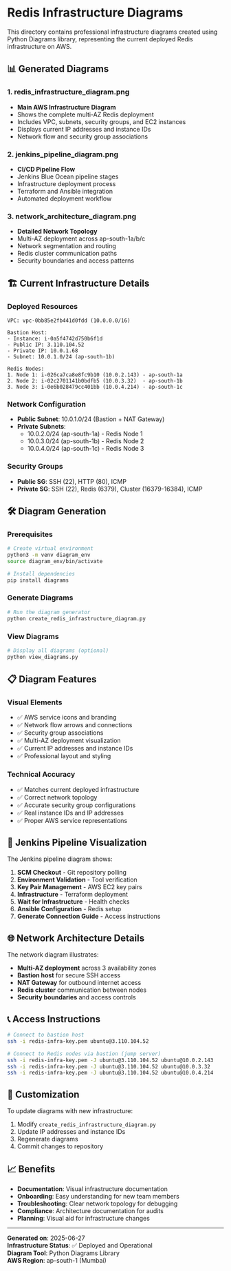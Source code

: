 # Redis Infrastructure Diagrams

This directory contains professional infrastructure diagrams created using Python Diagrams library, representing the current deployed Redis infrastructure on AWS.

## 📊 Generated Diagrams

### 1. **redis_infrastructure_diagram.png**
- **Main AWS Infrastructure Diagram**
- Shows the complete multi-AZ Redis deployment
- Includes VPC, subnets, security groups, and EC2 instances
- Displays current IP addresses and instance IDs
- Network flow and security group associations

### 2. **jenkins_pipeline_diagram.png**
- **CI/CD Pipeline Flow**
- Jenkins Blue Ocean pipeline stages
- Infrastructure deployment process
- Terraform and Ansible integration
- Automated deployment workflow

### 3. **network_architecture_diagram.png**
- **Detailed Network Topology**
- Multi-AZ deployment across ap-south-1a/b/c
- Network segmentation and routing
- Redis cluster communication paths
- Security boundaries and access patterns

## 🏗️ Current Infrastructure Details

### **Deployed Resources**
```
VPC: vpc-0bb85e2fb441d0fdd (10.0.0.0/16)

Bastion Host:
- Instance: i-0a5f4742d750b6f1d
- Public IP: 3.110.104.52
- Private IP: 10.0.1.68
- Subnet: 10.0.1.0/24 (ap-south-1b)

Redis Nodes:
1. Node 1: i-026ca7ca8e8fc9b10 (10.0.2.143) - ap-south-1a
2. Node 2: i-02c2701141b0bdfb5 (10.0.3.32)  - ap-south-1b
3. Node 3: i-0e6b028479cc401bb (10.0.4.214) - ap-south-1c
```

### **Network Configuration**
- **Public Subnet**: 10.0.1.0/24 (Bastion + NAT Gateway)
- **Private Subnets**: 
  - 10.0.2.0/24 (ap-south-1a) - Redis Node 1
  - 10.0.3.0/24 (ap-south-1b) - Redis Node 2
  - 10.0.4.0/24 (ap-south-1c) - Redis Node 3

### **Security Groups**
- **Public SG**: SSH (22), HTTP (80), ICMP
- **Private SG**: SSH (22), Redis (6379), Cluster (16379-16384), ICMP

## 🛠️ Diagram Generation

### **Prerequisites**
```bash
# Create virtual environment
python3 -m venv diagram_env
source diagram_env/bin/activate

# Install dependencies
pip install diagrams
```

### **Generate Diagrams**
```bash
# Run the diagram generator
python create_redis_infrastructure_diagram.py
```

### **View Diagrams**
```bash
# Display all diagrams (optional)
python view_diagrams.py
```

## 📋 Diagram Features

### **Visual Elements**
- ✅ AWS service icons and branding
- ✅ Network flow arrows and connections
- ✅ Security group associations
- ✅ Multi-AZ deployment visualization
- ✅ Current IP addresses and instance IDs
- ✅ Professional layout and styling

### **Technical Accuracy**
- ✅ Matches current deployed infrastructure
- ✅ Correct network topology
- ✅ Accurate security group configurations
- ✅ Real instance IDs and IP addresses
- ✅ Proper AWS service representations

## 🔄 Jenkins Pipeline Visualization

The Jenkins pipeline diagram shows:
1. **SCM Checkout** - Git repository polling
2. **Environment Validation** - Tool verification
3. **Key Pair Management** - AWS EC2 key pairs
4. **Infrastructure** - Terraform deployment
5. **Wait for Infrastructure** - Health checks
6. **Ansible Configuration** - Redis setup
7. **Generate Connection Guide** - Access instructions

## 🌐 Network Architecture Details

The network diagram illustrates:
- **Multi-AZ deployment** across 3 availability zones
- **Bastion host** for secure SSH access
- **NAT Gateway** for outbound internet access
- **Redis cluster** communication between nodes
- **Security boundaries** and access controls

## 📞 Access Instructions

```bash
# Connect to bastion host
ssh -i redis-infra-key.pem ubuntu@3.110.104.52

# Connect to Redis nodes via bastion (jump server)
ssh -i redis-infra-key.pem -J ubuntu@3.110.104.52 ubuntu@10.0.2.143
ssh -i redis-infra-key.pem -J ubuntu@3.110.104.52 ubuntu@10.0.3.32
ssh -i redis-infra-key.pem -J ubuntu@3.110.104.52 ubuntu@10.0.4.214
```

## 🔧 Customization

To update diagrams with new infrastructure:
1. Modify `create_redis_infrastructure_diagram.py`
2. Update IP addresses and instance IDs
3. Regenerate diagrams
4. Commit changes to repository

## 📈 Benefits

- **Documentation**: Visual infrastructure documentation
- **Onboarding**: Easy understanding for new team members
- **Troubleshooting**: Clear network topology for debugging
- **Compliance**: Architecture documentation for audits
- **Planning**: Visual aid for infrastructure changes

---

**Generated on**: 2025-06-27  
**Infrastructure Status**: ✅ Deployed and Operational  
**Diagram Tool**: Python Diagrams Library  
**AWS Region**: ap-south-1 (Mumbai)
